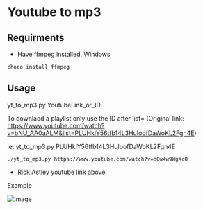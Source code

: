 # Youtube to mp3

## Requirments 

- Have ffmpeg installed. 
Windows 
```
choco install ffmpeg
```

## Usage

yt_to_mp3.py YoutubeLink_or_ID

To downlaod a playlist only use the ID after list=
(Original link: https://www.youtube.com/watch?v=bNU_AA0aALM&list=PLUHklY56tfb14L3HuIoofDaWoKL2Fgn4E)

ie: yt_to_mp3.py PLUHklY56tfb14L3HuIoofDaWoKL2Fgn4E

```
./yt_to_mp3.py https://www.youtube.com/watch?v=dQw4w9WgXcQ
```

* Rick Astley youtube link above. 

Example

![image](https://user-images.githubusercontent.com/5285547/125438218-a4370d26-a6fd-4270-8732-b17f4de5d3c7.png)
